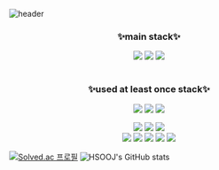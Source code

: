 ![header](https://capsule-render.vercel.app/api?type=waving&color=AEDF33&height=300&section=header&text=👋Hello👋&fontSize=85&desc=HSOOJ's%20GitHub&fontColor=FFFFFF&descSize=30&descAlign=85&descAlignY=70)

<div align="center"> <h3>✨main stack✨</h3></div>
<div align="center">
  <img src="https://img.shields.io/badge/JAVA-007396?style=for-the-badge&logo=java&logoColor=white">
<img src="https://img.shields.io/badge/Springboot-6DB33F?style=for-the-badge&logo=Springboot&logoColor=white">
<img src="https://img.shields.io/badge/MySQL-4479A1?style=for-the-badge&logo=MySQL&logoColor=white">
</div>

<br>

<div align="center"> <h3>✨used at least once stack✨</h3></div>
<div align="center">
<img src="https://img.shields.io/badge/TypeScript-3178C6?style=for-the-badge&logo=TypeScript&logoColor=white"> <img src="https://img.shields.io/badge/Express-000000?style=for-the-badge&logo=Express&logoColor=white"> <img src="https://img.shields.io/badge/TypeORM-FE0902?style=for-the-badge&logoColor=white">

<img src="https://img.shields.io/badge/Flask-000000?style=for-the-badge&logo=Flask&logoColor=white"> <img src="https://img.shields.io/badge/JPA-6DB33F?style=for-the-badge&logo=JPA&logoColor=white"> <img src="https://img.shields.io/badge/Lombok-000000?style=for-the-badge&logo=lombok&logoColor=white">    
<img src="https://img.shields.io/badge/Amazon AWS-232F3E?style=for-the-badge&logo=Amazon AWS&logoColor=white"> <img src="https://img.shields.io/badge/GitLab-FC6D26?style=for-the-badge&logo=GitLab&logoColor=white"> <img src="https://img.shields.io/badge/Jenkins-D24939?style=for-the-badge&logo=Jenkins&logoColor=white"> <img src="https://img.shields.io/badge/Docker-2496ED?style=for-the-badge&logo=Docker&logoColor=white"> <img src="https://img.shields.io/badge/Jira Software-0052CC?style=for-the-badge&logo=Jira Software&logoColor=white">

</div>

[![Solved.ac 프로필](http://mazassumnida.wtf/api/v2/generate_badge?boj=blue8959)](https://solved.ac/blue8959/) ![HSOOJ's GitHub stats](https://github-readme-stats.vercel.app/api?username=HSOOJ&show_icons=true)
